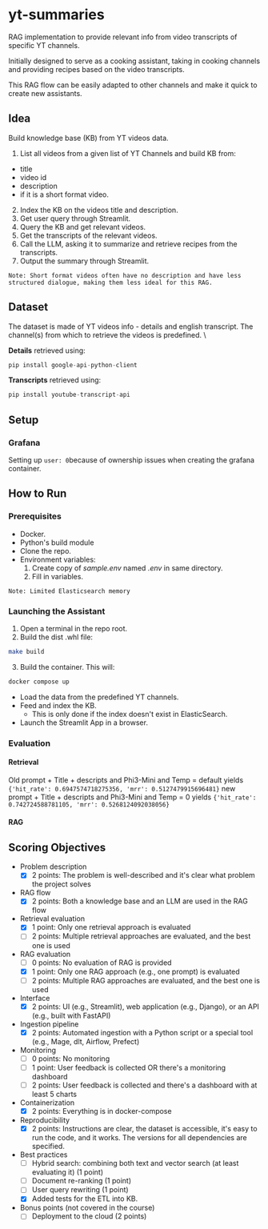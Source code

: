 # yt-summaries

RAG implementation to provide relevant info from video transcripts of specific YT channels.

Initially designed to serve as a cooking assistant, taking in cooking channels and providing recipes based on the video transcripts.

This RAG flow can be easily adapted to other channels and make it quick to create new assistants.


## Idea

Build knowledge base (KB) from YT videos data.
1. List all videos from a given list of YT Channels and build KB from:
- title
- video id
- description
- if it is a short format video.
2. Index the KB on the videos title and description. 
3. Get user query through Streamlit.
4. Query the KB and get relevant videos.
5. Get the transcripts of the relevant videos.
6. Call the LLM, asking it to summarize and retrieve recipes from the transcripts.
7. Output the summary through Streamlit.


~~~
Note: Short format videos often have no description and have less structured dialogue, making them less ideal for this RAG.
~~~


## Dataset

The dataset is made of YT videos info - details and english transcript. The channel(s) from which to retrieve the videos is predefined. \

**Details** retrieved using:
```python
pip install google-api-python-client
```

**Transcripts** retrieved using:
```python
pip install youtube-transcript-api
```

## Setup

### Grafana 
Setting up ```user: 0```because of ownership issues when creating the grafana container.


## How to Run

### Prerequisites

- Docker.
- Python's build module
- Clone the repo.
- Environment variables:
    1. Create copy of *sample.env* named *.env* in same directory.
    2. Fill in variables.

```Note: Limited Elasticsearch memory```

### Launching the Assistant

1. Open a terminal in the repo root.
2. Build the dist .whl file:
```bash
make build
```
3. Build the container. This will:
```bash
docker compose up
```
- Load the data from the predefined YT channels.
- Feed and index the KB.
    - This is only done if the index doesn't exist in ElasticSearch.
- Launch the Streamlit App in a browser.


### Evaluation

#### Retrieval

Old prompt + Title + descripts and Phi3-Mini and Temp = default yields 
```{'hit_rate': 0.6947574718275356, 'mrr': 0.5127479915696481}```
new prompt + Title + descripts and Phi3-Mini and Temp = 0 yields
```{'hit_rate': 0.742724588781105, 'mrr': 0.5268124092038056}```

#### RAG

## Scoring Objectives

* Problem description
    * [x] 2 points: The problem is well-described and it's clear what problem the project solves
* RAG flow
    * [x] 2 points: Both a knowledge base and an LLM are used in the RAG flow 
* Retrieval evaluation
    * [x] 1 point: Only one retrieval approach is evaluated
    * [ ] 2 points: Multiple retrieval approaches are evaluated, and the best one is used
* RAG evaluation
    * [ ] 0 points: No evaluation of RAG is provided
    * [x] 1 point: Only one RAG approach (e.g., one prompt) is evaluated
    * [ ] 2 points: Multiple RAG approaches are evaluated, and the best one is used
* Interface
    * [x] 2 points: UI (e.g., Streamlit), web application (e.g., Django), or an API (e.g., built with FastAPI) 
* Ingestion pipeline
    * [x] 2 points: Automated ingestion with a Python script or a special tool (e.g., Mage, dlt, Airflow, Prefect)
* Monitoring
    * [ ] 0 points: No monitoring
    * [ ] 1 point: User feedback is collected OR there's a monitoring dashboard
    * [ ] 2 points: User feedback is collected and there's a dashboard with at least 5 charts
* Containerization
    * [x] 2 points: Everything is in docker-compose
* Reproducibility
    * [x] 2 points: Instructions are clear, the dataset is accessible, it's easy to run the code, and it works. The versions for all dependencies are specified.
* Best practices
    * [ ] Hybrid search: combining both text and vector search (at least evaluating it) (1 point)
    * [ ] Document re-ranking (1 point)
    * [ ] User query rewriting (1 point)
    * [x] Added tests for the ETL into KB.
* Bonus points (not covered in the course)
    * [ ] Deployment to the cloud (2 points)